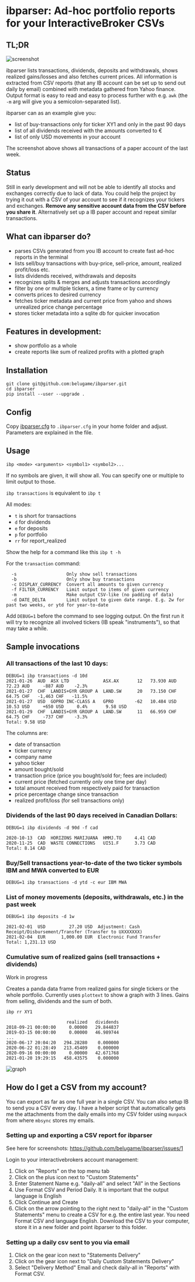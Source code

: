 # ibparser: Ad-hoc portfolio reports for your InteractiveBroker CSVs

## TL;DR

![screenshot](https://user-images.githubusercontent.com/16137830/107149988-da47a180-695b-11eb-91fe-5e4c06260cc1.png)

ibparser lists transactions, dividends, deposits and withdrawals, shows realized gains/losses and also fetches
current prices. All information is extracted from CSV reports (that any IB account can be set up to send out daily by
email) combined with metadata gathered from Yahoo finance. Output format is easy to read and easy to process further
with e.g. `awk` (the `-m` arg will give you a semicolon-separated list).

ibparser can as an example give you:

- list of buy-transactions only for ticker XY1 and only in the past 90 days
- list of all dividends received with the amounts converted to €
- list of only USD movements in your account

The screenshot above shows all transactions of a paper account of the last week.


## Status

Still in early development and will not be able to identify all stocks and exchanges correctly due to lack of data. You
could help the project by trying it out with a CSV of your account to see if it recognizes your tickers and exchanges.
**Remove any sensitive account data from the CSV before you share it**. Alternatively set up a IB paper account and
repeat similar transactions.


## What can ibparser do?

- parses CSVs generated from you IB account to create fast ad-hoc reports in the terminal
- lists sell/buy transactions with buy-price, sell-price, amount, realized profit/loss etc.
- lists dividends received, withdrawals and deposits
- recognizes splits & merges and adjusts transactions accordingly
- filter by one or multiple tickers, a time frame or by currency
- converts prices to desired currency
- fetches ticker metadata and current price from yahoo and shows unrealized price change percentage
- stores ticker metadata into a sqlite db for quicker invocation


## Features in development:

- show portfolio as a whole
- create reports like sum of realized profits with a plotted graph

## Installation

```
git clone git@github.com:belugame/ibparser.git
cd ibparser
pip install --user --upgrade .
```

## Config
Copy [ibparser.cfg](https://github.com/belugame/ibparser/blob/master/ibp/ibparser.cfg) to `.ibparser.cfg` in your home
folder and adjust. Parameters are explained in the file.

## Usage

`ibp <mode> <arguments> <symbol1> <symbol2>...`

If no symbols are given, it will show all. You can specify one or multiple to limit output to those.

`ibp transactions` is equivalent to `ibp t`

All modes:

- `t` is short for transactions
- `d` for dividends
- `e` for deposits
- `p` for portfolio
- `rr` for report_realized

Show the help for a command like this `ibp t -h`

For the `transaction` command:

```
  -s                   Only show sell transactions
  -b                   Only show buy transactions
  -c DISPLAY_CURRENCY  Convert all amounts to given currency
  -f FILTER_CURRENCY   Limit output to items of given currency
  -m                   Make output CSV-like (no padding of data)
  -d DATE_DELTA        Limit output to given date range. E.g. 2w for past two weeks, or ytd for year-to-date
```

Add `DEBUG=1` before the command to see logging output. On the first run it will try to recognize all involved tickers
(IB speak "instruments"), so that may take a while.

## Sample invocations

### All transactions of the last 10 days:
```
DEBUG=1 ibp transactions -d 10d
2021-01-26  AUD  ASX LTD             ASX.AX       12   73.930 AUD    72.23 AUD     -887 AUD    -2.3%
2021-01-27  CHF  LANDIS+GYR GROUP A  LAND.SW      20   73.150 CHF    64.75 CHF   -1,463 CHF   -11.5%
2021-01-27  USD  GOPRO INC-CLASS A   GPRO        -62   10.484 USD    10.53 USD     +650 USD     0.4%       9.58 USD
2021-01-29  CHF  LANDIS+GYR GROUP A  LAND.SW      11   66.959 CHF    64.75 CHF     -737 CHF    -3.3%
Total: 9.58 USD
```

The columns are:

- date of transaction
- ticker currency
- company name
- yahoo ticker
- amount bought/sold
- transaction price (price you bought/sold for; fees are included)
- current price (fetched currently only one time per day)
- total amount received from respectively paid for transaction
- price percentage change since transaction
- realized profit/loss (for sell transactions only)

### Dividends of the last 90 days received in Canadian Dollars:
```
DEBUG=1 ibp dividends -d 90d -f cad

2020-10-13  CAD  HORIZONS MARIJUANA  HMMJ.TO     4.41 CAD
2020-11-25  CAD  WASTE CONNECTIONS   UI51.F      3.73 CAD
Total: 8.14 CAD
```

### Buy/Sell transactions year-to-date of the two ticker symbols IBM and MWA converted to EUR
```
DEBUG=1 ibp transactions -d ytd -c eur IBM MWA
```
### List of money movements (deposits, withdrawals, etc.) in the past week
```
DEBUG=1 ibp deposits -d 1w

2021-02-01  USD         27.20 USD  Adjustment: Cash Receipt/Disbursement/Transfer (Transfer to UXXXXXXX)
2021-02-04  EUR      1,000.00 EUR  Electronic Fund Transfer
Total: 1,231.13 USD
```

### Cumulative sum of realized gains (sell transactions + dividends)

Work in progress

Creates a panda data frame from realized gains for single tickers or the whole portfolio. Currently uses `plottext` to
show a graph with 3 lines. Gains from selling, dividends and the sum of both.

```
ibp rr XY1

                       realized   dividends
2018-09-21 00:00:00     0.00000   29.844837
2019-03-15 00:00:00     0.00000   46.989744
...
2020-06-17 20:04:20   294.28280    0.000000
2020-06-22 01:28:49   213.45409    0.000000
2020-09-16 00:00:00     0.00000   42.671768
2021-01-20 19:29:15   458.43575    0.000000
```

![graph](https://user-images.githubusercontent.com/16137830/107189915-66a0a580-69ea-11eb-9aac-8bdeaad2d0fd.png)

## How do I get a CSV from my account?

You can export as far as one full year in a single CSV. You can also setup IB to send you a CSV every day. I have a
helper script that automatically gets me the attachments from the daily emails into my CSV folder using `munpack` from
where `mbsync` stores my emails.

### Setting up and exporting a CSV report for ibparser

See here for screenshots: https://github.com/belugame/ibparser/issues/1

Login to your interactivebrokers account management:

1) Click on "Reports" on the top menu tab
2) Click on the plus icon next to "Custom Statements"
3) Enter Statement Name e.g. "daily-all" and select "All" in the Sections
4) Use Format CSV and Period Daily. It is important that the output language is English
5) Click Continue and Create
6) Click on the arrow pointing to the right next to "daily-all" in the "Custom Statements" menu to create a CSV for e.g.
  the entire last year. You need Format CSV and language English. Download the CSV to your computer, store it in a new
  folder and point ibparser to this folder.

### Setting up a daily csv sent to you via email

1) Click on the gear icon next to "Statements Delivery"
2) Click on the gear icon next to "Daily Custom Statements Delivery"
3) Select "Delivery Method" Email and check daily-all in "Reports" with Format CSV.
